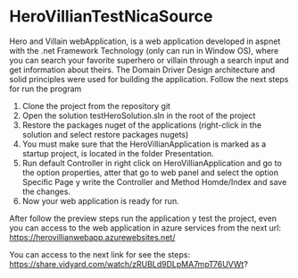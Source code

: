 # HeroVillianTestNicaSource
Hero and Villain webApplication, is a web application developed in aspnet with the .net Framework Technology (only can run in Window OS), where you can search your favorite
superhero or villain through a search input and get information about theirs. The Domain Driver Design architecture and solid principles were
used for building the application. Follow the next steps for run the program

1) Clone the project from the repository git
2) Open the solution testHeroSolution.sln in the root of the project
3) Restore the packages nuget of the applications (right-click in the solution and select restore packages nugets)
4) You must make sure that the HeroVillianApplication is marked as a startup project, is located in the folder Presentation. 
5) Run default Controller in right click on HeroVillianApplication and go to the option properties, atter that go to web panel and select the option Specific Page y write the Controller and Method Homde/Index and save the changes.
6) Now your web application is ready for run.

After follow the preview steps run the application y test the project, even you can access to the web application
in azure services from the next url: https://herovillianwebapp.azurewebsites.net/

You can access to the next link for see the steps: https://share.vidyard.com/watch/zRUBLd9DLpMA7mpT76UVWt?
